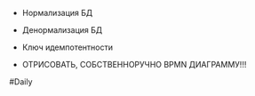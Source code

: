 - Нормализация БД
- Денормализация БД
- Ключ идемпотентности

- ОТРИСОВАТЬ, СОБСТВЕННОРУЧНО BPMN ДИАГРАММУ!!!


#Daily
